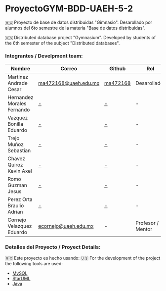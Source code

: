 # ProyectoGYM-BDD-UAEH-5-2
🇲🇽 Proyecto de base de datos distribuidas "Gimnasio". Desarollado por alumnos del 6to semestre de la materia "Base de datos distribuidas".

🇺🇸 Distributed database project "Gymnasium". Developed by students of the 6th semester of the subject "Distributed databases".

### Integrantes / Develpment team: 
| Nombre | Correo | Github | Rol |
| -------|--------|--------|-----|
| Martinez Andrade Cesar | [ma472168@uaeh.edu.mx](mailto:ma472168@uaeh.edu.mx) | [ma472168](https://github.com/ma472168) | Desarollador |
| Hernandez Morales Fernando | [-](mailto:ma472168@uaeh.edu.mx) | [-](https://github.com/ma472168) | - |
| Vazquez Bonilla Eduardo | [-](mailto:ma472168@uaeh.edu.mx) | [-](https://github.com/ma472168) | - |
| Trejo Muñoz Sebastian | [-](mailto:ma472168@uaeh.edu.mx) | [-](https://github.com/ma472168) | - |
| Chavez Quiroz Kevin Axel | [-](mailto:ma472168@uaeh.edu.mx) | [-](https://github.com/ma472168) | - |
| Romo Guzman Jesus | [-](mailto:ma472168@uaeh.edu.mx) | [-](https://github.com/ma472168) | - |
| Perez Orta Braulio Adrian | [-](mailto:ma472168@uaeh.edu.mx) | [-](https://github.com/ma472168) | - |
| Cornejo Velazquez Eduardo | [ecornejo@uaeh.edu.mx](mailto:ecornejo@uaeh.edu.mx) | - | Profesor / Mentor |


### Detalles del Proyecto / Proyect Details: 

🇲🇽 Este proyecto es hecho usando:
🇺🇸 For the development of the project the following tools are used:
- [MySQL](https://www.mysql.com/)
- [StarUML](https://staruml.io/)
- [Java](https://www.java.com/es/)
